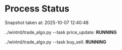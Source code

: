 # Process Status

Snapshot taken at: 2025-10-07 12:40:48

../wintrd/trade_algo.py --task price_update: **RUNNING**

../wintrd/trade_algo.py --task buy_sell: **RUNNING**

